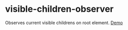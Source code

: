 # visible-children-observer

Observes current visible childrens on root element. [Demo](https://saschanaz.github.io/visible-children-observer/)
